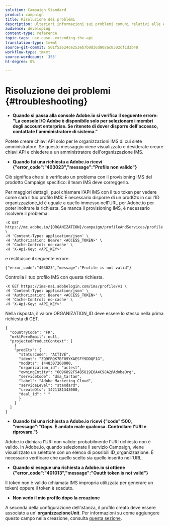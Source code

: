 ```yaml
---
solution: Campaign Standard
product: campaign
title: Risoluzione dei problemi
description: Ulteriori informazioni sui problemi comuni relativi alle API Campaign Standard.
audience: developing
content-type: reference
topic-tags: use-case--extending-the-api
translation-type: tm+mt
source-git-commit: 501f52624ce253eb7b0d36d908ac8502cf1d3b48
workflow-type: tm+mt
source-wordcount: '355'
ht-degree: 0%

---
```



# Risoluzione dei problemi {#troubleshooting}

* **Quando si passa alla console Adobe.io  si verifica il seguente errore: &quot;La console I/O  Adobe è disponibile solo per selezionare i membri degli account enterprise. Se ritenete di dover disporre dell&#39;accesso, contattate l&#39;amministratore di sistema.&quot;**

Potete creare chiavi API solo per le organizzazioni IMS di cui siete amministratore. Se questo messaggio viene visualizzato e desiderate creare chiavi API e chiedere a un amministratore dell&#39;organizzazione IMS.

* **Quando fai una richiesta a  Adobe.io ricevi {&quot;error_code&quot;:&quot;403023&quot;,&quot;message&quot;:&quot;Profilo non valido&quot;}**

Ciò significa che si è verificato un problema con il provisioning IMS del prodotto Campaign specifico: il team IMS deve correggerlo.

Per maggiori dettagli, puoi chiamare l&#39;API IMS con il tuo token per vedere come sarà il tuo profilo IMS: È necessario disporre di un prodCtx in cui l&#39;ID organizzazione_id è uguale a quello immesso nell&#39;URL per  Adobe.io per poter inoltrare la richiesta.
Se manca il provisioning IMS, è necessario risolvere il problema.

```
-X GET https://mc.adobe.io/{ORGANIZATION}/campaign/profileAndServices/profile \
-H 'Content-Type: application/json' \
-H 'Authorization: Bearer <ACCESS_TOKEN>' \
-H 'Cache-Control: no-cache' \
-H 'X-Api-Key: <API_KEY>'
```

e restituisce il seguente errore.

```
{"error_code":"403023","message":"Profile is not valid"}
```

Controlla il tuo profilo IMS con questa richiesta.

```
-X GET https://ims-na1.adobelogin.com/ims/profile/v1 \
-H 'Content-Type: application/json' \
-H 'Authorization: Bearer <ACCESS_TOKEN>' \
-H 'Cache-Control: no-cache' \
-H 'X-Api-Key: <API_KEY>'
```

Nella risposta, il valore ORGANIZATION_ID deve essere lo stesso nella prima richiesta di GET.

```
{
  "countryCode": "FR",
  "mrktPermEmail": null,
  "projectedProductContext": [
    {
    "prodCtx": {
      "statusCode": "ACTIVE",
      "ident": "ZQ9FRQK7BF09YXAESFY9DDQP1G",
      "modDts": 1448307260000,
      "organization_id": "actest",
      "owningEntity": "6096892F54B5819E0A4C98A2@AdobeOrg",
      "serviceCode": "dma_tartan",
      "label": "Adobe Marketing Cloud",
      "serviceLevel": "standard",
      "createDts": 1421181343000,
      "deal_id": " "
      }
    }
  ]
}
```

* **Quando fai una richiesta a  Adobe.io ricevi {&quot;code&quot;:500, &quot;message&quot;:&quot;Oops. È andato male qualcosa. Controllare l&#39;URI e riprovare.&quot;}**

 Adobe.io dichiara l&#39;URI non valido: probabilmente l&#39;URI richiesto non è valido. In  Adobe.io, quando selezionate il servizio Campaign, viene visualizzato un selettore con un elenco di possibili ID_organizzazione. È necessario verificare che quello scelto sia quello inserito nell&#39;URL.

* **Quando si esegue una richiesta a  Adobe.io si ottiene {&quot;error_code&quot;:&quot;401013&quot;,&quot;message&quot;:&quot;Oauth token is not valid&quot;}**

Il token non è valido (chiamata IMS impropria utilizzata per generare un token) oppure il token è scaduto.

* **Non vedo il mio profilo dopo la creazione**

A seconda della configurazione dell’istanza, il profilo creato deve essere associato a un’ **organizzazioneUnit**. Per informazioni su come aggiungere questo campo nella creazione, consulta [questa sezione](../../api/using/creating-profiles.md).

<!-- * (error duplicate key : quand tu crées un profile qui existe déjà , il faut faire un patch pour updater le profile plutôt qu’un POST)

With Curl
List all profiles

Create a profile

Update the mobilePhone attribute of a profile

API Calls on Service

GET the list of services

-->

<!--

How to find and use a filter?
Error codes:

* PAtch sur Age = message d'erreur :
500
Cannot update the 'age' property that is read-only
'age' property is not valid for the 'profile' resource.
-->

<!--
How to filter a list of subscribed profiles with available profile filters ? by date (by les filtres dispo sur la ressource) ?

Pattern classique :

recupérer la liste des subscriptions filtrées d'un profile
1) get sur profile
2) recup PKey
3) get sur PKey
4) get sur href des subscriptions

Comment savoir quel filtre appliquer ?

1) get sur metadata de profile
2) retourne description de la collection subscription
3) get sur la valeur du champ resTarget
4) get sur le href dans filters
5) retourne les filtres applicables sur l'url des data.

-->
